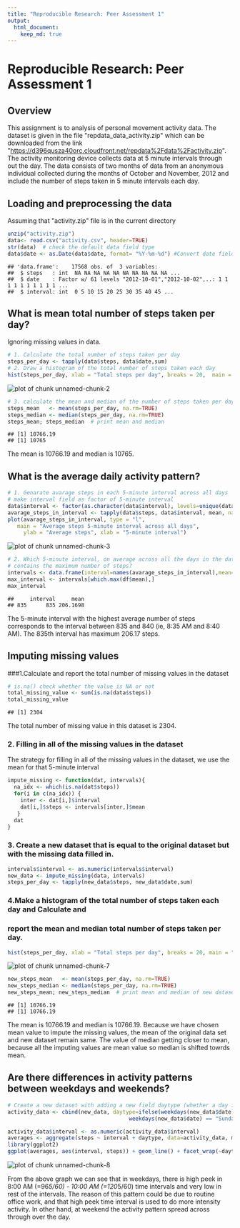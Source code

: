 ```yaml
---
title: "Reproducible Research: Peer Assessment 1"
output:
  html_document:
    keep_md: true
---
```

# Reproducible Research: Peer Assessment 1

## Overview 
This assignment is to analysis of personal movement activity data. The dataset is given in the file "repdata_data_activity.zip" which can be downloaded from the link "https://d396qusza40orc.cloudfront.net/repdata%2Fdata%2Factivity.zip". The activity monitoring device collects data at 5 minute intervals through out the day. The data consists of two months of data from an anonymous individual collected during the months of October and November, 2012 and include the number of steps taken in 5 minute intervals each day. 

## Loading and preprocessing the data
Assuming that "activity.zip" file is in the current directory

```r
unzip("activity.zip")
data<- read.csv("activity.csv", header=TRUE)
str(data)  # check the default data field type
data$date <- as.Date(data$date, format= "%Y-%m-%d") #Convert date field to Date class
```

```
## 'data.frame':	17568 obs. of  3 variables:
##  $ steps   : int  NA NA NA NA NA NA NA NA NA NA ...
##  $ date    : Factor w/ 61 levels "2012-10-01","2012-10-02",..: 1 1 1 1 1 1 1 1 1 1 ...
##  $ interval: int  0 5 10 15 20 25 30 35 40 45 ...
```

## What is mean total number of steps taken per day?
Ignoring missing values in data.

```r
# 1. Calculate the total number of steps taken per day
steps_per_day <- tapply(data$steps, data$date,sum) 
# 2. Draw a histogram of the total number of steps taken each day
hist(steps_per_day, xlab = "Total steps per day", breaks = 20,  main = "Total daily steps") 
```

![plot of chunk unnamed-chunk-2](figure/unnamed-chunk-2-1.png) 

```r
# 3. calculate the mean and median of the number of steps taken per day
steps_mean   <- mean(steps_per_day, na.rm=TRUE)
steps_median <- median(steps_per_day, na.rm=TRUE)
steps_mean; steps_median  # print mean and median
```

```
## [1] 10766.19
## [1] 10765
```

The mean is 10766.19 and median is 10765.
## What is the average daily activity pattern?

```r
# 1. Genarate avarage steps in each 5-minute interval across all days
# make interval field as factor of 5-minute interval
data$interval <- factor(as.character(data$interval), levels=unique(data$interval)) 
avarage_steps_in_interval <- tapply(data$steps, data$interval, mean, na.rm = TRUE)
plot(avarage_steps_in_interval, type = "l",
   main = "Average steps 5-minute interval across all days",
     ylab = "Average steps", xlab = "5-minute interval")
```

![plot of chunk unnamed-chunk-3](figure/unnamed-chunk-3-1.png) 

```r
# 2. Which 5-minute interval, on average across all the days in the dataset, 
# contains the maximum number of steps?
intervals <- data.frame(interval=names(avarage_steps_in_interval),mean=avarage_steps_in_interval)
max_interval <- intervals[which.max(df$mean),]
max_interval
```

```
##     interval     mean
## 835      835 206.1698
```
The 5-minute interval with the highest average number of steps corresponds to the interval between 835 and 840 (ie, 8:35 AM and 8:40 AM).
The 835th interval has maximum 206.17 steps.

## Imputing missing values
###1.Calculate and report the total number of missing values in the dataset 

```r
# is.na() check whether the value is NA or not
total_missing_value <- sum(is.na(data$steps)) 
total_missing_value 
```

```
## [1] 2304
```

The total number of missing value in this dataset is 2304.
### 2. Filling in all of the missing values in the dataset
The strategy for filling in all of the missing values in the dataset, we use the mean for that 5-minute interval

```r
impute_missing <- function(dat, intervals){
  na_idx <- which(is.na(dat$steps))
  for(i in c(na_idx)) {
    inter <- dat[i,]$interval
    dat[i,]$steps <- intervals[inter,]$mean
   }
  dat
}
```

### 3. Create a new dataset that is equal to the original dataset but with the missing data filled in.

```r
intervals$interval <- as.numeric(intervals$interval)
new_data <- impute_missing(data, intervals)
steps_per_day <- tapply(new_data$steps, new_data$date,sum)
```

### 4.Make a histogram of the total number of steps taken each day and Calculate and 
### report the mean and median total number of steps taken per day.

```r
hist(steps_per_day, xlab = "Total steps per day", breaks = 20, main = "Total daily steps") 
```

![plot of chunk unnamed-chunk-7](figure/unnamed-chunk-7-1.png) 

```r
new_steps_mean   <- mean(steps_per_day, na.rm=TRUE)
new_steps_median <- median(steps_per_day, na.rm=TRUE)
new_steps_mean; new_steps_median  # print mean and median of new dataset
```

```
## [1] 10766.19
## [1] 10766.19
```

The mean is 10766.19 and median is 10766.19. Because we  have chosen mean value to impute the missing values, the mean of the original data set and new dataset remain same. The value of median getting closer to mean, because all the imputing values are mean value so median is shifted towrds mean.

## Are there differences in activity patterns between weekdays and weekends?   

```r
# Create a new dataset with adding a new field daytype (whether a day is weekday or weekend).
activity_data <- cbind(new_data, daytype=ifelse(weekdays(new_data$date) == "Saturday" |       
                                      weekdays(new_data$date) == "Sunday", "weekend", "weekday"))

activity_data$interval <- as.numeric(activity_data$interval)
averages <- aggregate(steps ~ interval + daytype, data=activity_data, mean)
library(ggplot2)
ggplot(averages, aes(interval, steps)) + geom_line() + facet_wrap(~daytype,nrow=2, ncol=1 ) +xlab("5-minute interval") + ylab("Number of steps")
```

![plot of chunk unnamed-chunk-8](figure/unnamed-chunk-8-1.png) 

From the above graph we can see that in weekdays, there is high peek in 8:00 AM (=96*5/60) - 10:00 AM (=120*5/60) time intervals and very low in rest of the intervals. The reason of this pattern could be due to routine office work,  and that high peek time interval is used to do more intensity activity. In other hand, at weekend the activity pattern spread across through over the day.

